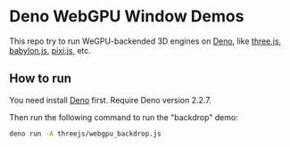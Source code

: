 # Deno WebGPU Window Demos

This repo try to run WeGPU-backended 3D engines on [Deno](https://deno.com), like [three.js](https://threejs.org), [babylon.js](https://www.babylonjs.com), [pixi.js](https://pixijs.com), etc.

## How to run

You need install [Deno](https://deno.com) first. Require Deno version 2.2.7.

Then run the following command to run the "backdrop" demo:

```sh
deno run -A threejs/webgpu_backdrop.js
```
